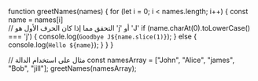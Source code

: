 function greetNames(names) {
  for (let i = 0; i < names.length; i++) {
    const name = names[i]      
    // التحقق مما إذا كان الحرف الأول هو 'j' أو 'J'
    if (name.charAt(0).toLowerCase() === 'j') {
      console.log(`Goodbye J${name.slice(1)}`);
    } else {
      console.log(`Hello ${name}`);
    }
  }
}

// مثال على استخدام الدالة
const namesArray = ["John", "Alice", "james", "Bob", "jill"];
greetNames(namesArray);
